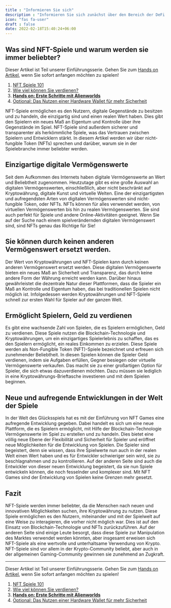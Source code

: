 ```yaml
---
title : "Informieren Sie sich"
description : "Informieren Sie sich zunächst über den Bereich der DeFi Games."
icon: "fas fa-user"
draft : false
date: 2022-02-18T15:40:24+06:00
---
```


## Was sind NFT-Spiele und warum werden sie immer beliebter?

Dieser Artikel ist Teil unserer Einführungsserie. Gehen Sie zum [Hands on Artikel](/services/wie-starte-ich-mit-crypto-gaming/), wenn Sie sofort anfangen möchten zu spielen!

1. [NFT Spiele 101](/services/nft-games-101/)
2. [Wie viel können Sie verdienen?](/services/wie-viel-kann-ich-verdienen/)
3. **[Hands on: Erste Schritte mit Alienworlds](/services/wie-starte-ich-mit-crypto-gaming/)**
4. [Optional: Das Nutzen einer Hardware Wallet für mehr Sicherheit](/services/eine-hardware-wallet-fuer-mehr-sicherheit)

NFT-Spiele ermöglichen es den Nutzern, digitale Gegenstände zu besitzen und zu handeln, die einzigartig sind und einen realen Wert haben. Dies gibt den Spielern ein neues Maß an Eigentum und Kontrolle über ihre Gegenstände im Spiel. NFT-Spiele sind außerdem sicherer und transparenter als herkömmliche Spiele, was das Vertrauen zwischen Spielern und Entwicklern stärkt. In diesem Artikel werden wir über nicht-fungible Token (NFTs) sprechen und darüber, warum sie in der Spielebranche immer beliebter werden.

## Einzigartige digitale Vermögenswerte 

Seit dem Aufkommen des Internets haben digitale Vermögenswerte an Wert und Beliebtheit zugenommen. Heutzutage gibt es eine große Auswahl an digitalen Vermögenswerten, einschließlich, aber nicht beschränkt auf Kryptowährung, digitale Kunst und virtuelle Welten. Eine der einzigartigsten und aufregendsten Arten von digitalen Vermögenswerten sind nicht-fungible Token, oder NFTs. NFTs können für alles verwendet werden, von virtuellen Vermögenswerten bis hin zu realen Vermögenswerten. Sie sind auch perfekt für Spiele und andere Online-Aktivitäten geeignet. Wenn Sie auf der Suche nach einem spielverändernden digitalen Vermögenswert sind, sind NFTs genau das Richtige für Sie!

## Sie können durch keinen anderen Vermögenswert ersetzt werden. 

Der Wert von Kryptowährungen und NFT-Spielen kann durch keinen anderen Vermögenswert ersetzt werden. Diese digitalen Vermögenswerte bieten ein neues Maß an Sicherheit und Transparenz, das durch keine andere Form der Währung erreicht werden kann. Darüber hinaus gewährleistet die dezentrale Natur dieser Plattformen, dass die Spieler ein Maß an Kontrolle und Eigentum haben, das bei traditionellen Spielen nicht möglich ist. Infolgedessen werden Kryptowährungen und NFT-Spiele schnell zur ersten Wahl für Spieler auf der ganzen Welt.

## Ermöglicht Spielern, Geld zu verdienen 

Es gibt eine wachsende Zahl von Spielen, die es Spielern ermöglichen, Geld zu verdienen. Diese Spiele nutzen die Blockchain-Technologie und Kryptowährungen, um ein einzigartiges Spielerlebnis zu schaffen, das es den Spielern ermöglicht, ein reales Einkommen zu erzielen. Diese Spiele werden als Non-Fungible Token (NFT)-Spiele bezeichnet und erfreuen sich zunehmender Beliebtheit. In diesen Spielen können die Spieler Geld verdienen, indem sie Aufgaben erfüllen, Gegner besiegen oder virtuelle Vermögenswerte verkaufen. Das macht sie zu einer großartigen Option für Spieler, die sich etwas dazuverdienen möchten. Dazu müssen sie lediglich in eine Kryptowährungs-Brieftasche investieren und mit dem Spielen beginnen.


## Neue und aufregende Entwicklungen in der Welt der Spiele

In der Welt des Glücksspiels hat es mit der Einführung von NFT Games eine aufregende Entwicklung gegeben. Dabei handelt es sich um eine neue Plattform, die es Spielern ermöglicht, mit Hilfe der Blockchain-Technologie Vermögenswerte im Spiel zu erstellen und zu handeln. Dies bietet eine völlig neue Ebene der Flexibilität und Sicherheit für Spieler und eröffnet neue Möglichkeiten für die Entwicklung von Spielen. Die Spieler sind begeistert, denn sie wissen, dass ihre Spielwerte nun auch in der realen Welt einen Wert haben und es für Entwickler schwieriger sein wird, sie zu beschlagnahmen und zu kontrollieren. Auf der anderen Seite sind auch die Entwickler von dieser neuen Entwicklung begeistert, da sie nun Spiele entwickeln können, die noch fesselnder und komplexer sind. Mit NFT Games sind der Entwicklung von Spielen keine Grenzen mehr gesetzt.

## Fazit

NFT-Spiele werden immer beliebter, da die Menschen nach neuen und innovativen Möglichkeiten suchen, ihre Kryptowährung zu nutzen. Diese Spiele ermöglichen es den Nutzern, miteinander und mit der Spielwelt auf eine Weise zu interagieren, die vorher nicht möglich war. Dies ist auf den Einsatz von Blockchain-Technologie und NFTs zurückzuführen. Auf der anderen Seite sind einige Leute besorgt, dass diese Spiele zur Manipulation des Marktes verwendet werden könnten, aber insgesamt erweisen sich NFT-Spiele als eine wertvolle und unterhaltsame Verwendung von Krypto. NFT-Spiele sind vor allem in der Krypto-Community beliebt, aber auch in der allgemeinen Gaming-Community gewinnen sie zunehmend an Zugkraft.

---

Dieser Artikel ist Teil unserer Einführungsserie. Gehen Sie zum [Hands on Artikel](/services/wie-starte-ich-mit-crypto-gaming/), wenn Sie sofort anfangen möchten zu spielen!

1. [NFT Spiele 101](/services/nft-games-101/)
2. [Wie viel können Sie verdienen?](/services/wie-viel-kann-ich-verdienen/)
3. **[Hands on: Erste Schritte mit Alienworlds](/services/wie-starte-ich-mit-crypto-gaming/)**
4. [Optional: Das Nutzen einer Hardware Wallet für mehr Sicherheit](/services/eine-hardware-wallet-fuer-mehr-sicherheit)